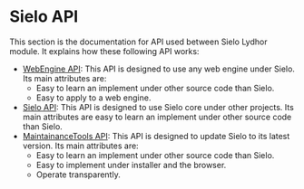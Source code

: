 Sielo API
=========

This section is the documentation for API used between Sielo Lydhor module. It explains how these following API works:
 * [WebEngine API](WebEngine): This API is designed to use any web engine under Sielo. Its main attributes are:
   * Easy to learn an implement under other source code than Sielo.
   * Easy to apply to a web engine.
 * [Sielo API](Sielo): This API is designed to use Sielo core under other projects. Its main attributes are easy to learn an implement under other source code than Sielo.
 * [MaintainanceTools API](Updater): This API is designed to update Sielo to its latest version. Its main attributes are:
   * Easy to learn an implement under other source code than Sielo.
   * Easy to implement under installer and the browser.
   * Operate transparently.
